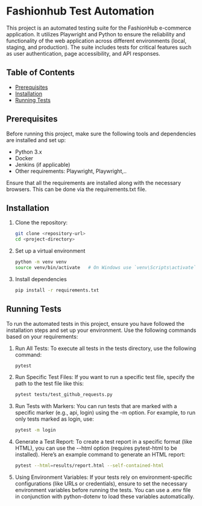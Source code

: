 # Fashionhub Test Automation

This project is an automated testing suite for the FashionHub e-commerce application. It utilizes Playwright and Python to ensure the reliability and functionality of the web application across different environments (local, staging, and production). The suite includes tests for critical features such as user authentication, page accessibility, and API responses.
## Table of Contents

- [Prerequisites](#prerequisites)
- [Installation](#installation)
- [Running Tests](#running-tests)

## Prerequisites

Before running this project, make sure the following tools and dependencies are installed and set up:


- Python 3.x
- Docker
- Jenkins (if applicable)
- Other requirements: Playwright, Playwright,..

Ensure that all the requirements are installed along with the necessary browsers. This can be done via the requirements.txt file.

## Installation

1. Clone the repository:
   ```bash
   git clone <repository-url>
   cd <project-directory>
2. Set up a virtual environment
   ```bash
   python -m venv venv
   source venv/bin/activate   # On Windows use `venv\Scripts\activate`
3. Install dependencies
   ```bash
   pip install -r requirements.txt
## Running Tests
To run the automated tests in this project, ensure you have followed the installation steps and set up your environment. Use the following commands based on your requirements:

1. Run All Tests: To execute all tests in the tests directory, use the following command:
   ```bash
   pytest
2. Run Specific Test Files: If you want to run a specific test file, specify the path to the test file like this:
   ```bash
   pytest tests/test_github_requests.py
3. Run Tests with Markers: You can run tests that are marked with a specific marker (e.g., api, login) using the -m option. For example, to run only tests marked as login, use:
   ```bash
   pytest -m login
4. Generate a Test Report: To create a test report in a specific format (like HTML), you can use the --html option (requires pytest-html to be installed). Here’s an example command to generate an HTML report:
   ```bash
   pytest --html=results/report.html --self-contained-html
5. Using Environment Variables: If your tests rely on environment-specific configurations (like URLs or credentials), ensure to set the necessary environment variables before running the tests. You can use a .env file in conjunction with python-dotenv to load these variables automatically.





